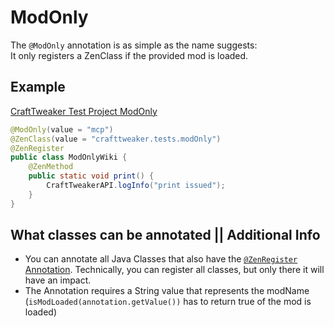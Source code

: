# ModOnly

The `@ModOnly` annotation is as simple as the name suggests:  
It only registers a ZenClass if the provided mod is loaded.

## Example

[CraftTweaker Test Project ModOnly](https://github.com/jaredlll08/CraftTweaker/tree/1.12/CraftTweaker2-MC1120-Tests/src/main/java/crafttweaker/tests/wiki/ModOnlyWiki.java)
```java
@ModOnly(value = "mcp")
@ZenClass(value = "crafttweaker.tests.modOnly")
@ZenRegister
public class ModOnlyWiki {
    @ZenMethod
    public static void print() {
        CraftTweakerAPI.logInfo("print issued");
    }
}
```


## What classes can be annotated || Additional Info

- You can annotate all Java Classes that also have the [`@ZenRegister` Annotation](/Dev_Area/ZenAnnotations/Annotation_ZenRegister/). Technically, you can register all classes, but only there it will have an impact.
- The Annotation requires a String value that represents the modName (`isModLoaded(annotation.getValue())` has to return true of the mod is loaded)